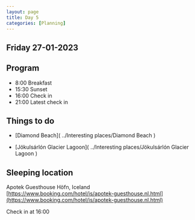 ```yaml
--- 
layout: page
title: Day 5 
categories: [Planning] 
---
```

## Friday 27-01-2023

## Program
- 8:00 Breakfast
- 15:30 Sunset
- 16:00 Check in
- 21:00 Latest check in

## Things to do
- [Diamond Beach]( ../Interesting places/Diamond Beach ) 

- [Jökulsárlón Glacier Lagoon]( ../Interesting places/Jökulsárlón Glacier Lagoon ) 


## Sleeping location 
Apotek Guesthouse
Höfn, Iceland
[https://www.booking.com/hotel/is/apotek-guesthouse.nl.html](https://www.booking.com/hotel/is/apotek-guesthouse.nl.html)

Check in at 16:00